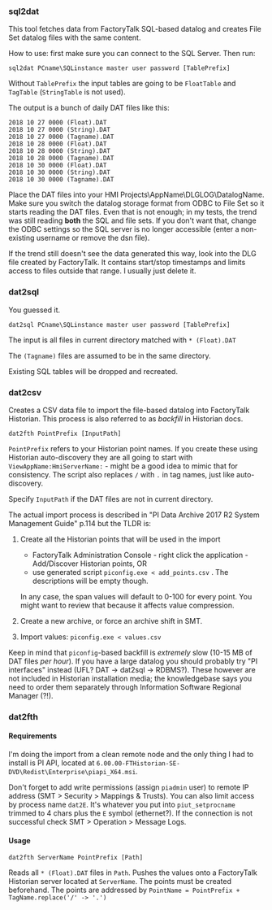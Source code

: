 ### sql2dat

This tool fetches data from FactoryTalk SQL-based datalog and creates File Set datalog files with the same content.

How to use: first make sure you can connect to the SQL Server. Then run:

```
sql2dat PCname\SQLinstance master user password [TablePrefix]
```

Without `TablePrefix` the input tables are going to be `FloatTable` and `TagTable` (`StringTable` is not used).

The output is a bunch of daily DAT files like this:

```
2018 10 27 0000 (Float).DAT
2018 10 27 0000 (String).DAT
2018 10 27 0000 (Tagname).DAT
2018 10 28 0000 (Float).DAT
2018 10 28 0000 (String).DAT
2018 10 28 0000 (Tagname).DAT
2018 10 30 0000 (Float).DAT
2018 10 30 0000 (String).DAT
2018 10 30 0000 (Tagname).DAT
```

Place the DAT files into your HMI Projects\AppName\DLGLOG\DatalogName. Make sure you switch the datalog storage format from ODBC to File Set so it starts reading the DAT files. Even that is not enough; in my tests, the trend was still reading **both** the SQL and file sets. If you don't want that, change the ODBC settings so the SQL server is no longer accessible (enter a non-existing username or remove the dsn file).

If the trend still doesn't see the data generated this way, look into the DLG file created by FactoryTalk. It contains start/stop timestamps and limits access to files outside that range. I usually just delete it.

### dat2sql

You guessed it.

```
dat2sql PCname\SQLinstance master user password [TablePrefix]
```

The input is all files in current directory matched with `* (Float).DAT`

The `(Tagname)` files are assumed to be in the same directory.

Existing SQL tables will be dropped and recreated.

### dat2csv

Creates a CSV data file to import the file-based datalog into FactoryTalk Historian. This process is also referred to as *backfill* in Historian docs.

```
dat2fth PointPrefix [InputPath]
```

`PointPrefix` refers to your Historian point names. If you create these using Historian auto-discovery they are all going to start with `ViewAppName:HmiServerName:` - might be a good idea to mimic that for consistency. The script also replaces `/` with `.` in tag names, just like auto-discovery.

Specify `InputPath` if the DAT files are not in current directory.

The actual import process is described in "PI Data Archive 2017 R2 System Management Guide" p.114 but the TLDR is:

1. Create all the Historian points that will be used in the import

   - FactoryTalk Administration Console - right click the application - Add/Discover Historian points, OR
   - use generated script `piconfig.exe < add_points.csv` . The descriptions will be empty though.

   In any case, the span values will default to 0-100 for every point. You might want to review that because it affects value compression.

2. Create a new archive, or force an archive shift in SMT.

3. Import values: `piconfig.exe < values.csv`

Keep in mind that `piconfig`-based backfill is *extremely* slow (10-15 MB of DAT files *per hour*). If you have a large datalog you should probably try "PI interfaces" instead (UFL? DAT -> dat2sql -> RDBMS?). These however are not included in Historian installation media; the knowledgebase says you need to order them separately through Information Software Regional Manager (?!).

### dat2fth

#### Requirements

I'm doing the import from a clean remote node and the only thing I had to install is PI API, located at `6.00.00-FTHistorian-SE-DVD\Redist\Enterprise\piapi_X64.msi`.

Don't forget to add write permissions (assign `piadmin` user) to remote IP address (SMT > Security > Mappings & Trusts). You can also limit access by process name `dat2E`. It's whatever you put into ` piut_setprocname ` trimmed to 4 chars plus the `E` symbol (ethernet?). If the connection is not successful check SMT > Operation > Message Logs.

#### Usage

```
dat2fth ServerName PointPrefix [Path]
```

Reads all  `* (Float).DAT` files in `Path`. Pushes the values onto a FactoryTalk Historian server located at  `ServerName`. The points must be created beforehand. The points are addressed by `PointName = PointPrefix + TagName.replace('/' -> '.')`
